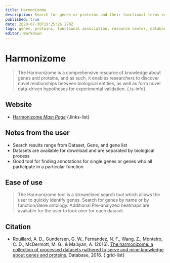 ```yaml
---
title: Harmonizome
description: Search for genes or proteins and their functional terms extracted and organized from over a hundred publicly available resources.
published: true
date: 2020-07-30T19:25:26.270Z
tags: genes, proteins, functional association, resource center, database, data visualization, gene annotation
editor: markdown
---
```


# Harmonizome

> The Harmonizome is a comprehensive resource of knowledge about genes and proteins, and as such, it enables researchers to discover novel relationships between biological entities, as well as form novel data-driven hypotheses for experimental validation.
{.is-info}

 
## Website 

- [Harmonizome *Main Page*](http://amp.pharm.mssm.edu/Harmonizome/)
 {.links-list}

## Notes from the user
- Search results range from Dataset, Gene, and gene list
- Datasets are available for download and are separated by biological process
- Good tool for finding annotations for single genes or genes who all participate in a particular function


## Ease of use
> The Harmonizome tool is a streamlined search tool which allows the user to quickly identify genes. Search for genes by name or by function/Gene ontology. Additional Pre-analyzed heatmaps are available for the user to look over for each dataset. 


## Citation 

- Rouillard, A. D., Gundersen, G. W., Fernandez, N. F., Wang, Z., Monteiro, C. D., McDermott, M. G., & Ma’ayan, A. (2016). [The harmonizome: a collection of processed datasets gathered to serve and mine knowledge about genes and proteins.](https://academic.oup.com/database/article/doi/10.1093/database/baw100/2630482) Database, 2016.
{.grid-list}


